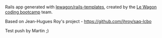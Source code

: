 Rails app generated with [lewagon/rails-templates](https://github.com/lewagon/rails-templates), created by the [Le Wagon coding bootcamp](https://www.lewagon.com) team.

Based on Jean-Hugues Roy's project - https://github.com/jhroy/saq-lcbo

Test push by Martin ;)